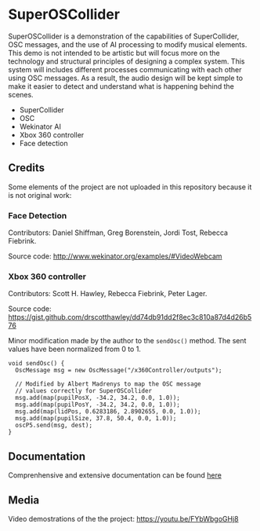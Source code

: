 # SuperOSCollider
SuperOSCollider is a demonstration of the capabilities of SuperCollider, OSC messages, and the use
of AI processing to modify musical elements. This demo is not intended to be artistic but will focus
more on the technology and structural principles of designing a complex system. This system will
includes different processes communicating with each other using OSC messages. As a result, the
audio design will be kept simple to make it easier to detect and understand what is happening behind
the scenes.

* SuperCollider
* OSC
* Wekinator AI
* Xbox 360 controller
* Face detection

## Credits

Some elements of the project are not uploaded in this repository because it is not original work:

### Face Detection
Contributors: Daniel Shiffman, Greg Borenstein, Jordi Tost, Rebecca Fiebrink.

Source code: http://www.wekinator.org/examples/#VideoWebcam

### Xbox 360 controller
Contributors: Scott H. Hawley, Rebecca Fiebrink, Peter Lager.

Source code: https://gist.github.com/drscotthawley/dd74db91dd2f8ec3c810a87d4d26b576

Minor modification made by the author to the `sendOsc()` method. The sent values have been normalized from 0 to 1.
```
void sendOsc() {
  OscMessage msg = new OscMessage("/x360Controller/outputs");
  
  // Modified by Albert Madrenys to map the OSC message
  // values correctly for SuperOSCollider
  msg.add(map(pupilPosX, -34.2, 34.2, 0.0, 1.0)); 
  msg.add(map(pupilPosY, -34.2, 34.2, 0.0, 1.0));
  msg.add(map(lidPos, 0.6283186, 2.8902655, 0.0, 1.0));
  msg.add(map(pupilSize, 37.8, 50.4, 0.0, 1.0));
  oscP5.send(msg, dest);
}
```

## Documentation

Comprenhensive and extensive documentation can be found [here](../docs/Interactive_Systems_Portfolio-Albert_Madrenys_Planas.pdf)

## Media

Video demostrations of the the project:
https://youtu.be/FYbWbgoGHj8

